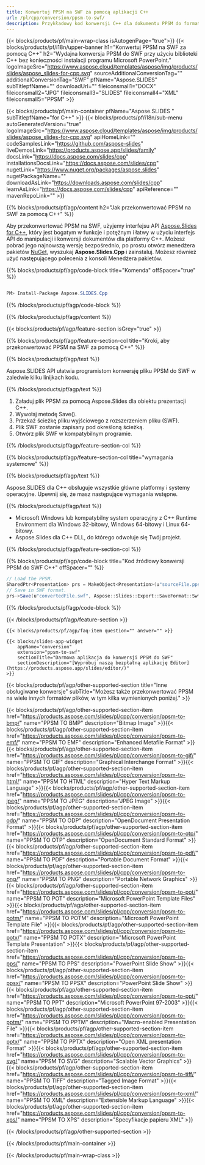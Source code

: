 ```yaml
---
title: Konwertuj PPSM na SWF za pomocą aplikacji C++
url: /pl/cpp/conversion/ppsm-to-swf/ 
description: Przykładowy kod konwersji C++ dla dokumentu PPSM do formatu SWF. Użyj przykładowego kodu do wsadowej konwersji PPSM do SWF w dowolnej aplikacji C++.
---
```


{{< blocks/products/pf/main-wrap-class isAutogenPage="true">}}
{{< blocks/products/pf/i18n/upper-banner h1="Konwertuj PPSM na SWF za pomocą C++" h2="Wydajna konwersja PPSM do SWF przy użyciu biblioteki C++ bez konieczności instalacji programu Microsoft PowerPoint." logoImageSrc="https://www.aspose.cloud/templates/aspose/img/products/slides/aspose_slides-for-cpp.svg" sourceAdditionalConversionTag="" additionalConversionTag="SWF" pfName="Aspose.SLIDES" subTitlepfName="" downloadUrl="" fileiconsmall1="DOCX" fileiconsmall2="JPG" fileiconsmall3="SLIDES" fileiconsmall4="XML" fileiconsmall5="PPSM" >}}

{{< blocks/products/pf/main-container pfName="Aspose.SLIDES " subTitlepfName="for C++" >}}
{{< blocks/products/pf/i18n/sub-menu autoGeneratedVersion="true" logoImageSrc="https://www.aspose.cloud/templates/aspose/img/products/slides/aspose_slides-for-cpp.svg" apiHomeLink="" codeSamplesLink="https://github.com/aspose-slides" liveDemosLink="https://products.aspose.app/slides/family" docsLink="https://docs.aspose.com/slides/cpp" installationsDocsLink="https://docs.aspose.com/slides/cpp" nugetLink="https://www.nuget.org/packages/aspose.slides" nugetPackageName="" downloadAsLink="https://downloads.aspose.com/slides/cpp" learnAsLink="https://docs.aspose.com/slides/cpp" apiReference="" mavenRepoLink="" >}}

{{% blocks/products/pf/agp/content h2="Jak przekonwertować PPSM na SWF za pomocą C++" %}}

Aby przekonwertować PPSM na SWF, użyjemy interfejsu API <a href="https://products.aspose.com/slides/pl/cpp">Aspose.Slides for C++</a>, który jest bogatym w funkcje i potężnym i łatwy w użyciu interfejs API do manipulacji i konwersji dokumentów dla platformy C++. Możesz pobrać jego najnowszą wersję bezpośrednio, po prostu otwórz menedżera pakietów <a href="https://www.nuget.org/packages/aspose.slides">NuGet</a>, wyszukaj <b>Aspose.Slides.Cpp </b> i zainstaluj. Możesz również użyć następującego polecenia z konsoli Menedżera pakietów.

{{% blocks/products/pf/agp/code-block title="Komenda" offSpacer="true" %}}

```cs

PM> Install-Package Aspose.SLIDES.Cpp

```

{{% /blocks/products/pf/agp/code-block %}}

{{% /blocks/products/pf/agp/content %}}

{{< blocks/products/pf/agp/feature-section isGrey="true" >}}

{{% blocks/products/pf/agp/feature-section-col title="Kroki, aby przekonwertować PPSM na SWF za pomocą C++" %}}

{{% blocks/products/pf/agp/text %}}

 Aspose.SLIDES API ułatwia programistom konwersję pliku PPSM do SWF w zaledwie kilku linijkach kodu.

{{% /blocks/products/pf/agp/text %}}

1. Załaduj plik PPSM za pomocą Aspose.Slides dla obiektu prezentacji C++.
1. Wywołaj metodę Save().
1. Przekaż ścieżkę pliku wyjściowego z rozszerzeniem pliku (SWF).
1. Plik SWF zostanie zapisany pod określoną ścieżką.
1. Otwórz plik SWF w kompatybilnym programie.



{{% /blocks/products/pf/agp/feature-section-col %}}

{{% blocks/products/pf/agp/feature-section-col title="wymagania systemowe" %}}

{{% blocks/products/pf/agp/text %}}

 Aspose.SLIDES dla C++ obsługuje wszystkie główne platformy i systemy operacyjne. Upewnij się, że masz następujące wymagania wstępne.

{{% /blocks/products/pf/agp/text %}}

- Microsoft Windows lub kompatybilny system operacyjny z C++ Runtime Environment dla Windows 32-bitowy, Windows 64-bitowy i Linux 64-bitowy.
- Aspose.Slides dla C++ DLL, do którego odwołuje się Twój projekt.

{{% /blocks/products/pf/agp/feature-section-col %}}

{{% blocks/products/pf/agp/code-block title="Kod źródłowy konwersji PPSM do SWF C++" offSpacer="" %}}

```cs
// Load the PPSM.
SharedPtr<Presentation> prs = MakeObject<Presentation>(u"sourceFile.ppsm");
// Save in SWF format.
prs->Save(u"convertedFile.swf", Aspose::Slides::Export::SaveFormat::Swf);

```

{{% /blocks/products/pf/agp/code-block %}}

{{< /blocks/products/pf/agp/feature-section >}}

    {{< blocks/products/pf/agp/faq-item question="" answer="" >}}
 

<!-- aboutfile Starts -->

<!-- aboutfile Ends -->

    {{< blocks/slides-app-widget 
        appName="conversion"
        extension="ppsm-to-swf"
        sectionTitle="Darmowa aplikacja do konwersji PPSM do SWF" 
        sectionDescription="[Wypróbuj naszą bezpłatną aplikację Editor](https://products.aspose.app/slides/editor/)" 
    >}}
    
{{< blocks/products/pf/agp/other-supported-section title="Inne obsługiwane konwersje" subTitle="Możesz także przekonwertować PPSM na wiele innych formatów plików, w tym kilka wymienionych poniżej." >}}

{{< blocks/products/pf/agp/other-supported-section-item href="https://products.aspose.com/slides/pl/cpp/conversion/ppsm-to-bmp/" name="PPSM TO BMP" description="Bitmap Image" >}}{{< blocks/products/pf/agp/other-supported-section-item href="https://products.aspose.com/slides/pl/cpp/conversion/ppsm-to-emf/" name="PPSM TO EMF" description="Enhanced Metafile Format" >}}{{< blocks/products/pf/agp/other-supported-section-item href="https://products.aspose.com/slides/pl/cpp/conversion/ppsm-to-gif/" name="PPSM TO GIF" description="Graphical Interchange Format" >}}{{< blocks/products/pf/agp/other-supported-section-item href="https://products.aspose.com/slides/pl/cpp/conversion/ppsm-to-html/" name="PPSM TO HTML" description="Hyper Text Markup Language" >}}{{< blocks/products/pf/agp/other-supported-section-item href="https://products.aspose.com/slides/pl/cpp/conversion/ppsm-to-jpeg/" name="PPSM TO JPEG" description="JPEG Image" >}}{{< blocks/products/pf/agp/other-supported-section-item href="https://products.aspose.com/slides/pl/cpp/conversion/ppsm-to-odp/" name="PPSM TO ODP" description="OpenDocument Presentation Format" >}}{{< blocks/products/pf/agp/other-supported-section-item href="https://products.aspose.com/slides/pl/cpp/conversion/ppsm-to-otp/" name="PPSM TO OTP" description="OpenDocument Standard Format" >}}{{< blocks/products/pf/agp/other-supported-section-item href="https://products.aspose.com/slides/pl/cpp/conversion/ppsm-to-pdf/" name="PPSM TO PDF" description="Portable Document Format" >}}{{< blocks/products/pf/agp/other-supported-section-item href="https://products.aspose.com/slides/pl/cpp/conversion/ppsm-to-png/" name="PPSM TO PNG" description="Portable Network Graphics" >}}{{< blocks/products/pf/agp/other-supported-section-item href="https://products.aspose.com/slides/pl/cpp/conversion/ppsm-to-pot/" name="PPSM TO POT" description="Microsoft PowerPoint Template Files" >}}{{< blocks/products/pf/agp/other-supported-section-item href="https://products.aspose.com/slides/pl/cpp/conversion/ppsm-to-potm/" name="PPSM TO POTM" description="Microsoft PowerPoint Template File" >}}{{< blocks/products/pf/agp/other-supported-section-item href="https://products.aspose.com/slides/pl/cpp/conversion/ppsm-to-potx/" name="PPSM TO POTX" description="Microsoft PowerPoint Template Presentation" >}}{{< blocks/products/pf/agp/other-supported-section-item href="https://products.aspose.com/slides/pl/cpp/conversion/ppsm-to-pps/" name="PPSM TO PPS" description="PowerPoint Slide Show" >}}{{< blocks/products/pf/agp/other-supported-section-item href="https://products.aspose.com/slides/pl/cpp/conversion/ppsm-to-ppsx/" name="PPSM TO PPSX" description="PowerPoint Slide Show" >}}{{< blocks/products/pf/agp/other-supported-section-item href="https://products.aspose.com/slides/pl/cpp/conversion/ppsm-to-ppt/" name="PPSM TO PPT" description="Microsoft PowerPoint 97-2003" >}}{{< blocks/products/pf/agp/other-supported-section-item href="https://products.aspose.com/slides/pl/cpp/conversion/ppsm-to-pptm/" name="PPSM TO PPTM" description="Macro-enabled Presentation File" >}}{{< blocks/products/pf/agp/other-supported-section-item href="https://products.aspose.com/slides/pl/cpp/conversion/ppsm-to-pptx/" name="PPSM TO PPTX" description="Open XML presentation Format" >}}{{< blocks/products/pf/agp/other-supported-section-item href="https://products.aspose.com/slides/pl/cpp/conversion/ppsm-to-svg/" name="PPSM TO SVG" description="Scalable Vector Graphics" >}}{{< blocks/products/pf/agp/other-supported-section-item href="https://products.aspose.com/slides/pl/cpp/conversion/ppsm-to-tiff/" name="PPSM TO TIFF" description="Tagged Image Format" >}}{{< blocks/products/pf/agp/other-supported-section-item href="https://products.aspose.com/slides/pl/cpp/conversion/ppsm-to-xml/" name="PPSM TO XML" description="Extensible Markup Language" >}}{{< blocks/products/pf/agp/other-supported-section-item href="https://products.aspose.com/slides/pl/cpp/conversion/ppsm-to-xps/" name="PPSM TO XPS" description="Specyfikacje papieru XML" >}}

{{< /blocks/products/pf/agp/other-supported-section >}}

{{< /blocks/products/pf/main-container >}}
    
{{< /blocks/products/pf/main-wrap-class >}}